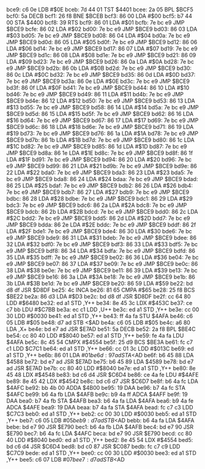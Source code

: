 bce9: c6 0e     LDB    #$0E
bceb: 7d 44 01  TST    $4401
bcee: 2a 05     BPL    $BCF5
bcf0: 5a        DECB
bcf1: 26 f8     BNE    $BCEB
bcf3: 86 00     LDA    #$00
bcf5: b7 44 00  STA    $4400
bcf8: 39        RTS
bcf9: 86 01     LDA    #$01
bcfb: 7e bc e9  JMP    $BCE9
bcfe: 86 02     LDA    #$02
bd00: 7e bc e9  JMP    $BCE9
bd03: 86 03     LDA    #$03
bd05: 7e bc e9  JMP    $BCE9
bd08: 86 04     LDA    #$04
bd0a: 7e bc e9  JMP    $BCE9
bd0d: 86 05     LDA    #$05
bd0f: 7e bc e9  JMP    $BCE9
bd12: 86 06     LDA    #$06
bd14: 7e bc e9  JMP    $BCE9
bd17: 86 07     LDA    #$07
bd19: 7e bc e9  JMP    $BCE9
bd1c: 86 08     LDA    #$08
bd1e: 7e bc e9  JMP    $BCE9
bd21: 86 09     LDA    #$09
bd23: 7e bc e9  JMP    $BCE9
bd26: 86 0a     LDA    #$0A
bd28: 7e bc e9  JMP    $BCE9
bd2b: 86 0b     LDA    #$0B
bd2d: 7e bc e9  JMP    $BCE9
bd30: 86 0c     LDA    #$0C
bd32: 7e bc e9  JMP    $BCE9
bd35: 86 0d     LDA    #$0D
bd37: 7e bc e9  JMP    $BCE9
bd3a: 86 0e     LDA    #$0E
bd3c: 7e bc e9  JMP    $BCE9
bd3f: 86 0f     LDA    #$0F
bd41: 7e bc e9  JMP    $BCE9
bd44: 86 10     LDA    #$10
bd46: 7e bc e9  JMP    $BCE9
bd49: 86 11     LDA    #$11
bd4b: 7e bc e9  JMP    $BCE9
bd4e: 86 12     LDA    #$12
bd50: 7e bc e9  JMP    $BCE9
bd53: 86 13     LDA    #$13
bd55: 7e bc e9  JMP    $BCE9
bd58: 86 14     LDA    #$14
bd5a: 7e bc e9  JMP    $BCE9
bd5d: 86 15     LDA    #$15
bd5f: 7e bc e9  JMP    $BCE9
bd62: 86 16     LDA    #$16
bd64: 7e bc e9  JMP    $BCE9
bd67: 86 17     LDA    #$17
bd69: 7e bc e9  JMP    $BCE9
bd6c: 86 18     LDA    #$18
bd6e: 7e bc e9  JMP    $BCE9
bd71: 86 19     LDA    #$19
bd73: 7e bc e9  JMP    $BCE9
bd76: 86 1a     LDA    #$1A
bd78: 7e bc e9  JMP    $BCE9
bd7b: 86 1b     LDA    #$1B
bd7d: 7e bc e9  JMP    $BCE9
bd80: 86 1c     LDA    #$1C
bd82: 7e bc e9  JMP    $BCE9
bd85: 86 1d     LDA    #$1D
bd87: 7e bc e9  JMP    $BCE9
bd8a: 86 1e     LDA    #$1E
bd8c: 7e bc e9  JMP    $BCE9
bd8f: 86 1f     LDA    #$1F
bd91: 7e bc e9  JMP    $BCE9
bd94: 86 20     LDA    #$20
bd96: 7e bc e9  JMP    $BCE9
bd99: 86 21     LDA    #$21
bd9b: 7e bc e9  JMP    $BCE9
bd9e: 86 22     LDA    #$22
bda0: 7e bc e9  JMP    $BCE9
bda3: 86 23     LDA    #$23
bda5: 7e bc e9  JMP    $BCE9
bda8: 86 24     LDA    #$24
bdaa: 7e bc e9  JMP    $BCE9
bdad: 86 25     LDA    #$25
bdaf: 7e bc e9  JMP    $BCE9
bdb2: 86 26     LDA    #$26
bdb4: 7e bc e9  JMP    $BCE9
bdb7: 86 27     LDA    #$27
bdb9: 7e bc e9  JMP    $BCE9
bdbc: 86 28     LDA    #$28
bdbe: 7e bc e9  JMP    $BCE9
bdc1: 86 29     LDA    #$29
bdc3: 7e bc e9  JMP    $BCE9
bdc6: 86 2a     LDA    #$2A
bdc8: 7e bc e9  JMP    $BCE9
bdcb: 86 2b     LDA    #$2B
bdcd: 7e bc e9  JMP    $BCE9
bdd0: 86 2c     LDA    #$2C
bdd2: 7e bc e9  JMP    $BCE9
bdd5: 86 2d     LDA    #$2D
bdd7: 7e bc e9  JMP    $BCE9
bdda: 86 2e     LDA    #$2E
bddc: 7e bc e9  JMP    $BCE9
bddf: 86 2f     LDA    #$2F
bde1: 7e bc e9  JMP    $BCE9
bde4: 86 30     LDA    #$30
bde6: 7e bc e9  JMP    $BCE9
bde9: 86 31     LDA    #$31
bdeb: 7e bc e9  JMP    $BCE9
bdee: 86 32     LDA    #$32
bdf0: 7e bc e9  JMP    $BCE9
bdf3: 86 33     LDA    #$33
bdf5: 7e bc e9  JMP    $BCE9
bdf8: 86 34     LDA    #$34
bdfa: 7e bc e9  JMP    $BCE9
bdfd: 86 35     LDA    #$35
bdff: 7e bc e9  JMP    $BCE9
be02: 86 36     LDA    #$36
be04: 7e bc e9  JMP    $BCE9
be07: 86 37     LDA    #$37
be09: 7e bc e9  JMP    $BCE9
be0c: 86 38     LDA    #$38
be0e: 7e bc e9  JMP    $BCE9
be11: 86 39     LDA    #$39
be13: 7e bc e9  JMP    $BCE9
be16: 86 3a     LDA    #$3A
be18: 7e bc e9  JMP    $BCE9
be1b: 86 3b     LDA    #$3B
be1d: 7e bc e9  JMP    $BCE9
be20: 86 59     LDA    #$59
be22: bd d8 df  JSR    $D8DF
be25: 4c        INCA
be26: 81 65     CMPA   #$65
be28: 25 f8     BCS    $BE22
be2a: 86 d3     LDA    #$D3
be2c: bd d8 df  JSR    $D8DF
be2f: cc 64 80  LDD    #$6480
be32: ed a1     STD    ,Y++
be34: 8e 45 3c  LDX    #$453C
be37: ce c7 bb  LDU    #$C7BB
be3a: ec c1     LDD    ,U++
be3c: ed a1     STD    ,Y++
be3e: cc 00 30  LDD    #$0030
be41: ed a1     STD    ,Y++
be43: ff 4a fa  STU    $4AFA
be46: c6 05     LDB    #$05
be48: d7 ad     STB    <$AD
be4a: c6 05     LDB    #$05
be4c: a6 80     LDA    ,X+
be4e: bd e7 ad  JSR    $E7AD
be51: 5a        DECB
be52: 2a f8     BPL    $BE4C
be54: cc 80 40  LDD    #$8040
be57: ed a1     STD    ,Y++
be59: fe 4a fa  LDU    $4AFA
be5c: 8c 45 54  CMPX   #$4554
be5f: 25 d9     BCS    $BE3A
be61: fc c7 c1  LDD    $C7C1
be64: ed a1     STD    ,Y++
be66: cc 01 3c  LDD    #$013C
be69: ed a1     STD    ,Y++
be6b: 86 01     LDA    #$01
be6d: 97 ad     STA    <$AD
be6f: b6 45 88  LDA    $4588
be72: bd e7 ad  JSR    $E7AD
be75: b6 45 89  LDA    $4589
be78: bd e7 ad  JSR    $E7AD
be7b: cc 80 40  LDD    #$8040
be7e: ed a1     STD    ,Y++
be80: 8e 45 48  LDX    #$4548
be83: bd c6 d4  JSR    $C6D4
be86: ce 4a fe  LDU    #$4AFE
be89: 8e 45 42  LDX    #$4542
be8c: bd c6 d7  JSR    $C6D7
be8f: b6 4a fc  LDA    $4AFC
be92: bb 4b 00  ADDA   $4B00
be95: 19        DAA
be96: b7 4a fc  STA    $4AFC
be99: b6 4a fb  LDA    $4AFB
be9c: b9 4a ff  ADCA   $4AFF
be9f: 19        DAA
bea0: b7 4a fb  STA    $4AFB
bea3: b6 4a fa  LDA    $4AFA
bea6: b9 4a fe  ADCA   $4AFE
bea9: 19        DAA
beaa: b7 4a fa  STA    $4AFA
bead: fc c7 c3  LDD    $C7C3
beb0: ed a1     STD    ,Y++
beb2: cc 00 30  LDD    #$0030
beb5: ed a1     STD    ,Y++
beb7: c6 05     LDB    #$05
beb9: d7 ad     STB    <$AD
bebb: b6 4a fa  LDA    $4AFA
bebe: bd e7 90  JSR    $E790
bec1: b6 4a fb  LDA    $4AFB
bec4: bd e7 90  JSR    $E790
bec7: b6 4a fc  LDA    $4AFC
beca: bd e7 90  JSR    $E790
becd: cc 80 40  LDD    #$8040
bed0: ed a1     STD    ,Y++
bed2: 8e 45 54  LDX    #$4554
bed5: bd c6 d4  JSR    $C6D4
bed8: bd c0 87  JSR    $C087
bedb: fc c7 c9  LDD    $C7C9
bede: ed a1     STD    ,Y++
bee0: cc 00 30  LDD    #$0030
bee3: ed a1     STD    ,Y++
bee5: c6 07     LDB    #$07
bee7: d7 ad     STB    <$AD
